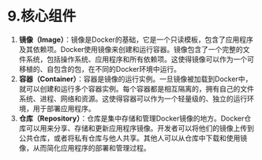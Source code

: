 # 9.核心组件

1. **镜像（Image）**：镜像是Docker的基础，它是一个只读模板，包含了应用程序及其依赖项。Docker使用镜像来创建和运行容器。镜像包含了一个完整的文件系统，包括操作系统、应用程序和所有依赖项。这使得镜像可以作为一个可移植的、自包含的包，在不同的Docker环境中运行。
2. **容器（Container）**：容器是镜像的运行实例。一旦镜像被加载到Docker中，就可以创建和运行多个容器实例。每个容器都是相互隔离的，拥有自己的文件系统、进程、网络和资源。这使得容器可以作为一个轻量级的、独立的运行环境，用于部署应用程序。
3. **仓库（Repository）**：仓库是集中存储和管理Docker镜像的地方。Docker仓库可以用来分享、存储和更新应用程序镜像。开发者可以将他们的镜像上传到公共仓库，或者将私有仓库与他人共享。其他人可以从仓库中下载和使用镜像，从而简化应用程序的部署和管理过程。